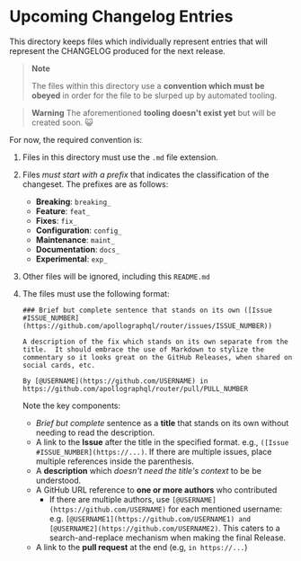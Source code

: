 # Upcoming Changelog Entries

This directory keeps files which individually represent entries that will represent the CHANGELOG produced for the next release.

> **Note**
>
> The files within this directory use a **convention which must be obeyed** in order for the file to be slurped up by automated tooling.

> **Warning**
> The aforementioned **tooling doesn't exist yet** but will be created soon. 😺

For now, the required convention is:

1. Files in this directory must use the `.md` file extension.
2. Files *must start with a prefix* that indicates the classification of the changeset.  The prefixes are as follows:
   - **Breaking**: `breaking_`
   - **Feature**: `feat_`
   - **Fixes**: `fix_`
   - **Configuration**: `config_`
   - **Maintenance**: `maint_`
   - **Documentation**: `docs_`
   - **Experimental**: `exp_`
3. Other files will be ignored, including this `README.md`
4. The files must use the following format:

       ### Brief but complete sentence that stands on its own ([Issue #ISSUE_NUMBER](https://github.com/apollographql/router/issues/ISSUE_NUMBER))

       A description of the fix which stands on its own separate from the title.  It should embrace the use of Markdown to stylize the commentary so it looks great on the GitHub Releases, when shared on social cards, etc.

       By [@USERNAME](https://github.com/USERNAME) in https://github.com/apollographql/router/pull/PULL_NUMBER

     Note the key components:

     - _Brief but complete_ sentence as a **title** that stands on its own without needing to read the description.
     - A link to the **Issue** after the title in the specified format.  e.g., `([Issue #ISSUE_NUMBER](https://...)`.  If there are multiple issues, place multiple references inside the parenthesis.
     - A **description** which _doesn't need the title's context_ to be be understood.
     - A GitHub URL reference to **one or more authors** who contributed
         - If there are multiple authors, use `[@USERNAME](https://github.com/USERNAME)` for each mentioned username: e.g. `[@USERNAME1](https://github.com/USERNAME1) and [@USERNAME2](https://github.com/USERNAME2)`.  This caters to a search-and-replace mechanism when making the final Release.
     - A link to the **pull request** at the end (e.g, `in https://...`)
